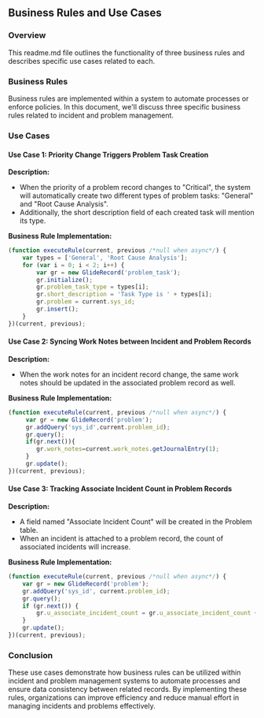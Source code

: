 ## Business Rules and Use Cases

### Overview

This readme.md file outlines the functionality of three business rules and describes specific use cases related to each.

### Business Rules

Business rules are implemented within a system to automate processes or enforce policies. In this document, we'll discuss three specific business rules related to incident and problem management.

### Use Cases

#### Use Case 1: Priority Change Triggers Problem Task Creation

**Description:**
- When the priority of a problem record changes to "Critical", the system will automatically create two different types of problem tasks: "General" and "Root Cause Analysis".
- Additionally, the short description field of each created task will mention its type.

**Business Rule Implementation:**
```javascript
(function executeRule(current, previous /*null when async*/) {
    var types = ['General', 'Root Cause Analysis'];
    for (var i = 0; i < 2; i++) {
        var gr = new GlideRecord('problem_task');
        gr.initialize();
        gr.problem_task_type = types[i];
        gr.short_description = 'Task Type is ' + types[i];
        gr.problem = current.sys_id;
        gr.insert();
    }
})(current, previous);
```

#### Use Case 2: Syncing Work Notes between Incident and Problem Records

**Description:**
- When the work notes for an incident record change, the same work notes should be updated in the associated problem record as well.

**Business Rule Implementation:**
```javascript
(function executeRule(current, previous /*null when async*/) {
     var gr = new GlideRecord('problem');
	 gr.addQuery('sys_id',current.problem_id);
	 gr.query();
	 if(gr.next()){
		gr.work_notes=current.work_notes.getJournalEntry(1);
	 }
	 gr.update();
})(current, previous);
```

#### Use Case 3: Tracking Associate Incident Count in Problem Records

**Description:**
- A field named "Associate Incident Count" will be created in the Problem table.
- When an incident is attached to a problem record, the count of associated incidents will increase.

**Business Rule Implementation:**
```javascript
(function executeRule(current, previous /*null when async*/) {
    var gr = new GlideRecord('problem');
    gr.addQuery('sys_id', current.problem_id);
    gr.query();
    if (gr.next()) {
        gr.u_associate_incident_count = gr.u_associate_incident_count + 1;
    }
    gr.update();
})(current, previous);
```

### Conclusion

These use cases demonstrate how business rules can be utilized within incident and problem management systems to automate processes and ensure data consistency between related records. By implementing these rules, organizations can improve efficiency and reduce manual effort in managing incidents and problems effectively.